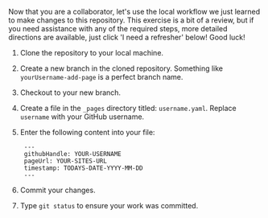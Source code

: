 Now that you are a collaborator, let's use the local workflow we just learned to make changes to this repository. This exercise is a bit of a review, but if you need assistance with any of the required steps, more detailed directions are available, just click 'I need a refresher' below! Good luck!

1. Clone the repository to your local machine.
1. Create a new branch in the cloned repository. Something like `yourUsername-add-page` is a perfect branch name.
1. Checkout to your new branch.
1. Create a file in the `_pages` directory titled: `username.yaml`. Replace `username` with your GitHub username.
1. Enter the following content into your file:

        ---
        githubHandle: YOUR-USERNAME
        pageUrl: YOUR-SITES-URL
        timestamp: TODAYS-DATE-YYYY-MM-DD
        ---


1. Commit your changes.
1. Type `git status` to ensure your work was committed.
